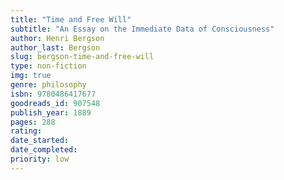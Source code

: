 ```yaml
---
title: "Time and Free Will"
subtitle: "An Essay on the Immediate Data of Consciousness"
author: Henri Bergson
author_last: Bergson
slug: bergson-time-and-free-will
type: non-fiction
img: true
genre: philosophy
isbn: 9780486417677
goodreads_id: 907548
publish_year: 1889
pages: 288
rating: 
date_started:
date_completed:
priority: low
---
```

